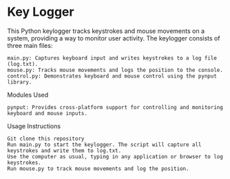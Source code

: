 # Key Logger

This Python keylogger tracks keystrokes and mouse movements on a system, providing a way to monitor user activity. The keylogger consists of three main files:

    main.py: Captures keyboard input and writes keystrokes to a log file (log.txt).
    mouse.py: Tracks mouse movements and logs the position to the console.
    control.py: Demonstrates keyboard and mouse control using the pynput library.

Modules Used

    pynput: Provides cross-platform support for controlling and monitoring keyboard and mouse inputs.

Usage Instructions

    Git clone this repository 
    Run main.py to start the keylogger. The script will capture all keystrokes and write them to log.txt.
    Use the computer as usual, typing in any application or browser to log keystrokes.
    Run mouse.py to track mouse movements and log the position.

